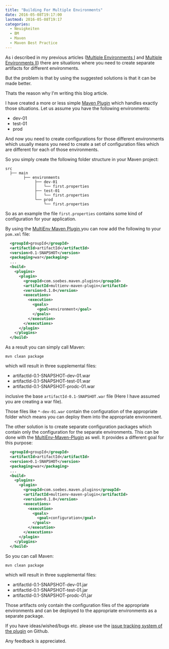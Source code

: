 ```yaml
---
title: "Building For Multiple Environments"
date: 2016-05-08T19:17:00
lastmod: 2016-05-08T19:17
categories:
  - Neuigkeiten
  - BM
  - Maven
  - Maven Best Practice
---
```


As i described in my previous articles ([Multiple Environments I][build-multiple-i] 
and [Multiple Environments II][build-multiple-ii]) there are situations where 
you need to create separate artifacts for different
environments.

But the problem is that by using the suggested solutions is that it can be made better. 

Thats the reason why I'm writing this blog article.

I have created a more or less simple [Maven Plugin][multienv-maven-plugin] which handles 
exactly those situations. Let us assume you have the following environments:

 * dev-01
 * test-01
 * prod

And now you need to create configurations for those different environments
which usually means you need to create a set of configuration files which are
different for each of those environments.
 
So you simply create the following folder structure in your Maven project:

```
src
  ├── main 
        ├── environments
             ├── dev-01
             │   └── first.properties
             ├── test-01
             │   └── first.properties
             └── prod
                 └── first.properties
```

So as an example the file `first.properties` contains some kind of
configuration for your application.

By using the [MultiEnv Maven Plugin ][multienv-maven-plugin] you can now add
the following to your `pom.xml` file:

```xml
  <groupId>groupId</groupId>
  <artifactId>artifactId</artifactId>
  <version>0.1-SNAPSHOT</version>
  <packaging>war</packaging>
  ...
  <build>
    <plugins>
      <plugin>
        <groupId>com.soebes.maven.plugins</groupId>
        <artifactId>multienv-maven-plugin</artifactId>
        <version>0.1.0</version>
        <executions>
          <execution>
            <goals>
              <goal>environment</goal>
            </goals>
          </execution>
        </executions>
      </plugin>
    </plugins>
  </build>
```

As a result you can simply call Maven:

```
mvn clean package
```

which will result in three supplemental files:

 * artifactId-0.1-SNAPSHOT-dev-01.war
 * artifactId-0.1-SNAPSHOT-test-01.war
 * artifactId-0.1-SNAPSHOT-prodc-01.war

inclusive the base `artifactId-0.1-SNAPSHOT.war` file (Here I have assumed you
are creating a war file).

Those files like `*-dev-01.war` contain the configuration of the appropriate
folder which means you can deploy them into the appropriate environment.

The other solution is to create separate configuration packages which contain
only the configuration for the separate environments.
This can be done with the [MultiEnv-Maven-Plugin][multienv-maven-plugin] as
well. It provides a different goal for this purpose:


```xml
  <groupId>groupId</groupId>
  <artifactId>artifactId</artifactId>
  <version>0.1-SNAPSHOT</version>
  <packaging>war</packaging>
  ...
  <build>
    <plugins>
      <plugin>
        <groupId>com.soebes.maven.plugins</groupId>
        <artifactId>multienv-maven-plugin</artifactId>
        <version>0.1.0</version>
        <executions>
          <execution>
            <goals>
              <goal>configuration</goal>
            </goals>
          </execution>
        </executions>
      </plugin>
    </plugins>
  </build>
```

So you can call Maven:

```
mvn clean package
```

which will result in three supplemental files:

 * artifactId-0.1-SNAPSHOT-dev-01.jar
 * artifactId-0.1-SNAPSHOT-test-01.jar
 * artifactId-0.1-SNAPSHOT-prodc-01.jar

Those artifacts only contain the configuration files of the appropriate
environments and can be deployed to the appropriate environments as a separate
package.

If you have ideas/wished/bugs etc. please use the [issue tracking system of the plugin][issues] 
on Github.

Any feedback is appreciated.


[build-multiple-ii]: https://blog.soebes.de/blog/2011/08/11/maven-configuration-for-multipe-environments-ii/
[build-multiple-i]: https://blog.soebes.de/blog/2011/07/29/maven-configuration-for-multipe-environments/
[multienv-maven-plugin]: https://khmarbaise.github.io/multienv-maven-plugin/
[issues]: https://github.com/khmarbaise/multienv-maven-plugin/issues
